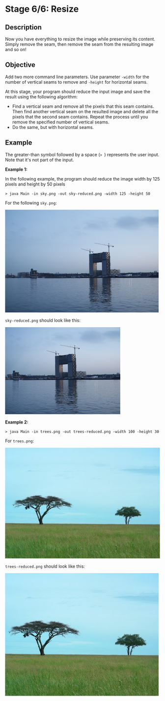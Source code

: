 # Stage 6/6: Resize
## Description
Now you have everything to resize the image while preserving its content. Simply remove the seam, then remove the seam from the resulting image and so on!

## Objective
Add two more command line parameters. Use parameter `-width` for the number of vertical seams to remove and `-height` for horizontal seams.

At this stage, your program should reduce the input image and save the result using the following algorithm:
- Find a vertical seam and remove all the pixels that this seam contains. Then find another vertical seam on the resulted image and delete all the pixels that the second seam contains. Repeat the process until you remove the specified number of vertical seams.
- Do the same, but with horizontal seams.

## Example
The greater-than symbol followed by a space (`> `) represents the user input. Note that it's not part of the input.

<b>Example 1:</b>

In the following example, the program should reduce the image width by 125 pixels and height by 50 pixels
```
> java Main -in sky.png -out sky-reduced.png -width 125 -height 50
```

For the following `sky.png`:

![river side building construction](img1.png)

`sky-reduced.png` should look like this:

![river side building construction resize](img2.png)

<b>Example 2:</b>
```
> java Main -in trees.png -out trees-reduced.png -width 100 -height 30
```
For `trees.png`:

![savanna trees](img3.png)

`trees-reduced.png` should look like this:

![savanna trees resize](img4.png)